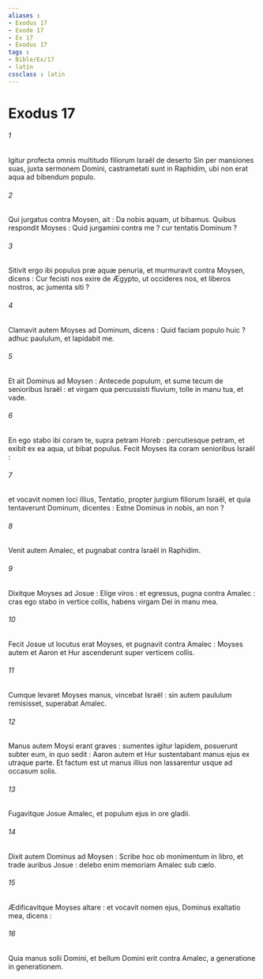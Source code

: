 ```yaml
---
aliases : 
- Exodus 17
- Exode 17
- Ex 17
- Exodus 17
tags : 
- Bible/Ex/17
- latin
cssclass : latin
---
```


# Exodus 17

###### 1
Igitur profecta omnis multitudo filiorum Israël de deserto Sin per mansiones suas, juxta sermonem Domini, castrametati sunt in Raphidim, ubi non erat aqua ad bibendum populo.
###### 2
Qui jurgatus contra Moysen, ait : Da nobis aquam, ut bibamus. Quibus respondit Moyses : Quid jurgamini contra me ? cur tentatis Dominum ?
###### 3
Sitivit ergo ibi populus præ aquæ penuria, et murmuravit contra Moysen, dicens : Cur fecisti nos exire de Ægypto, ut occideres nos, et liberos nostros, ac jumenta siti ?
###### 4
Clamavit autem Moyses ad Dominum, dicens : Quid faciam populo huic ? adhuc paululum, et lapidabit me.
###### 5
Et ait Dominus ad Moysen : Antecede populum, et sume tecum de senioribus Israël : et virgam qua percussisti fluvium, tolle in manu tua, et vade.
###### 6
En ego stabo ibi coram te, supra petram Horeb : percutiesque petram, et exibit ex ea aqua, ut bibat populus. Fecit Moyses ita coram senioribus Israël :
###### 7
et vocavit nomen loci illius, Tentatio, propter jurgium filiorum Israël, et quia tentaverunt Dominum, dicentes : Estne Dominus in nobis, an non ?
###### 8
Venit autem Amalec, et pugnabat contra Israël in Raphidim.
###### 9
Dixitque Moyses ad Josue : Elige viros : et egressus, pugna contra Amalec : cras ego stabo in vertice collis, habens virgam Dei in manu mea.
###### 10
Fecit Josue ut locutus erat Moyses, et pugnavit contra Amalec : Moyses autem et Aaron et Hur ascenderunt super verticem collis.
###### 11
Cumque levaret Moyses manus, vincebat Israël : sin autem paululum remisisset, superabat Amalec.
###### 12
Manus autem Moysi erant graves : sumentes igitur lapidem, posuerunt subter eum, in quo sedit : Aaron autem et Hur sustentabant manus ejus ex utraque parte. Et factum est ut manus illius non lassarentur usque ad occasum solis.
###### 13
Fugavitque Josue Amalec, et populum ejus in ore gladii.
###### 14
Dixit autem Dominus ad Moysen : Scribe hoc ob monimentum in libro, et trade auribus Josue : delebo enim memoriam Amalec sub cælo.
###### 15
Ædificavitque Moyses altare : et vocavit nomen ejus, Dominus exaltatio mea, dicens :
###### 16
Quia manus solii Domini, et bellum Domini erit contra Amalec, a generatione in generationem.
